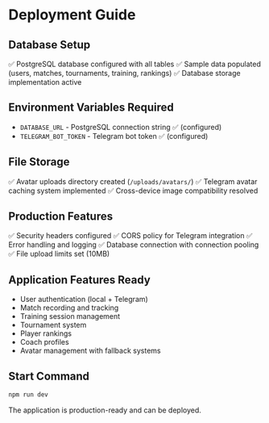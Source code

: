 # Deployment Guide

## Database Setup
✅ PostgreSQL database configured with all tables
✅ Sample data populated (users, matches, tournaments, training, rankings)
✅ Database storage implementation active

## Environment Variables Required
- `DATABASE_URL` - PostgreSQL connection string ✅ (configured)
- `TELEGRAM_BOT_TOKEN` - Telegram bot token ✅ (configured)

## File Storage
✅ Avatar uploads directory created (`/uploads/avatars/`)
✅ Telegram avatar caching system implemented
✅ Cross-device image compatibility resolved

## Production Features
✅ Security headers configured
✅ CORS policy for Telegram integration
✅ Error handling and logging
✅ Database connection with connection pooling
✅ File upload limits set (10MB)

## Application Features Ready
- User authentication (local + Telegram)
- Match recording and tracking
- Training session management
- Tournament system
- Player rankings
- Coach profiles
- Avatar management with fallback systems

## Start Command
```bash
npm run dev
```

The application is production-ready and can be deployed.